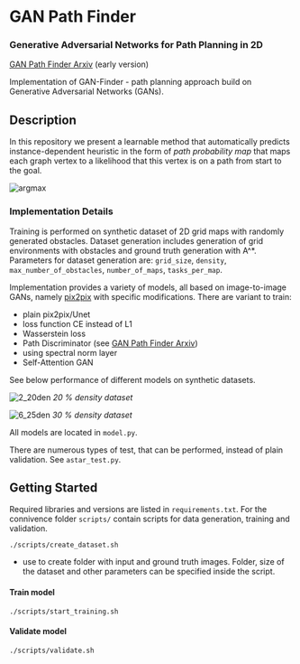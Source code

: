 # GAN Path Finder
### Generative  Adversarial  Networks  for  Path  Planning  in  2D

[GAN Path Finder Arxiv](https://arxiv.org/abs/1908.01499) (early version)

Implementation of GAN-Finder - path planning approach build on Generative Adversarial Networks (GANs).

## Description

In this repository we present a learnable method that automatically predicts instance-dependent heuristic in the form of *path probability map* that maps each graph vertex to a likelihood that this vertex is on a path from start to the goal.

![argmax](https://user-images.githubusercontent.com/17624024/95698777-5ef30f00-0c4b-11eb-8cff-e5ed2a220baf.png)

### Implementation Details

Training is performed on synthetic dataset of 2D grid maps with randomly generated obstacles.  Dataset generation includes generation of grid environments with obstacles and ground truth generation with A^*. Parameters for dataset generation are: `grid_size`, `density`, `max_number_of_obstacles`, `number_of_maps`, `tasks_per_map`.


Implementation provides a variety of models, all based on image-to-image GANs, namely [pix2pix](https://phillipi.github.io/pix2pix/) with specific modifications. There are variant to train:
* plain pix2pix/Unet
* loss function CE instead of L1
* Wasserstein loss
* Path Discriminator (see [GAN Path Finder Arxiv](https://arxiv.org/abs/1908.01499))
* using spectral norm layer
* Self-Attention GAN

See below performance of different models on synthetic datasets.

![2_20den](https://user-images.githubusercontent.com/17624024/95699471-2e13d980-0c4d-11eb-867b-0f2e36f43c79.png)
*20 % density dataset*

![6_25den](https://user-images.githubusercontent.com/17624024/95699524-526fb600-0c4d-11eb-8266-b616aa16e826.png)
*30 % density dataset*

All models are located in `model.py`.

There are numerous types of test, that can be performed, instead of plain validation. See `astar_test.py`.


## Getting Started

Required libraries and versions are listed in `requirements.txt`. For the connivence folder `scripts/` contain scripts for data generation, training and validation.

```
./scripts/create_dataset.sh
```
- use to create folder with input and ground truth images. Folder, size of the dataset and other parameters can be specified inside the script.


#### Train model


```
./scripts/start_training.sh
```

#### Validate model

```
./scripts/validate.sh
```

